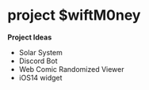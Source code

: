 # project $wiftM0ney

**Project Ideas**
- Solar System 
- Discord Bot
- Web Comic Randomized Viewer
- iOS14 widget

